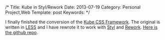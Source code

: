 /*
Title: Kube in Styl/Rework
Date: 2013-07-19
Category: Personal Project,Web
Template: post
Keywords: 
*/

I finally finished the conversion of the [Kube CSS
Framework](http://imperavi.com/kube/). The original is written in
[LESS](http://lesscss.org/) and I have rewrote it to work with
[Styl](https://github.com/visionmedia/styl) and
[Rework](https://github.com/visionmedia/rework). [Here is the github
repo](https://github.com/james2doyle/kube-styl "james2doyle/kube-styl").
